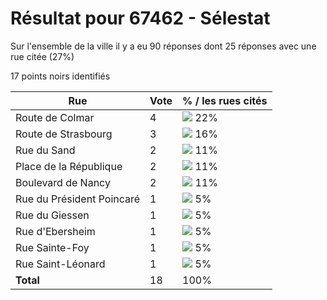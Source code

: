 # Résultat pour 67462 - Sélestat

Sur l'ensemble de la ville il y a eu 90 réponses dont 25 réponses avec une rue citée (27%)

17 points noirs identifiés

| Rue | Vote | % / les rues cités|
|-----|------|-------------------|
| Route de Colmar | 4 | <img src="../../img/bar_22.gif" />&nbsp;22%|
| Route de Strasbourg | 3 | <img src="../../img/bar_16.gif" />&nbsp;16%|
| Rue du Sand | 2 | <img src="../../img/bar_11.gif" />&nbsp;11%|
| Place de la République | 2 | <img src="../../img/bar_11.gif" />&nbsp;11%|
| Boulevard de Nancy | 2 | <img src="../../img/bar_11.gif" />&nbsp;11%|
| Rue du Président Poincaré | 1 | <img src="../../img/bar_5.gif" />&nbsp;5%|
| Rue du Giessen | 1 | <img src="../../img/bar_5.gif" />&nbsp;5%|
| Rue d'Ebersheim | 1 | <img src="../../img/bar_5.gif" />&nbsp;5%|
| Rue Sainte-Foy | 1 | <img src="../../img/bar_5.gif" />&nbsp;5%|
| Rue Saint-Léonard | 1 | <img src="../../img/bar_5.gif" />&nbsp;5%|
| **Total** | 18 | 100%|
